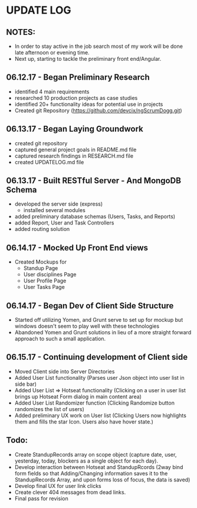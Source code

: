 # UPDATE LOG
## NOTES:
* In order to stay active in the job search most of my work will be done late afternoon or evening time.
* Next up, starting to tackle the preliminary front end/Angular.

## 06.12.17 - Began Preliminary Research
* identified 4 main requirements
* researched 10 production projects as case studies
* identified 20+ functionality ideas for potential use in projects
* Created git Repository (https://github.com/devcix/ngScrumDogg.git)

## 06.13.17 - Began Laying Groundwork
* created git repository
* captured general project goals in README.md file
* captured research findings in RESEARCH.md file
* created UPDATELOG.md file

## 06.13.17 - Built RESTful Server - And MongoDB Schema
* developed the server side (express)
  * installed several modules
* added preliminary database schemas (Users, Tasks, and Reports)
* added Report, User and Task Controllers
* added routing solution

## 06.14.17 - Mocked Up Front End views
* Created Mockups for
  * Standup Page
  * User disciplines Page
  * User Profile Page
  * User Tasks Page

## 06.14.17 - Began Dev of Client Side Structure
* Started off utilizing Yomen, and Grunt serve to set up for mockup but windows doesn't seem to play well with these technologies
* Abandoned Yomen and Grunt solutions in lieu of a more straight forward approach to such a small application.

## 06.15.17 - Continuing development of Client side
* Moved Client side into Server Directories
* Added User List functionality (Parses user Json object into user list in side bar)
* Added User List => Hotseat functionality (Clicking on a user in user list brings up Hotseat Form dialog in main content area)
* Added User List Randomizer function (Clicking Randomize button randomizes the list of users)
* Added preliminary UX work on User list (Clicking Users now highlights them and fills the star Icon. Users also have hover state.)

## Todo:
* Create StandupRecords array on scope object (capture date, user, yesterday, today, blockers as a single object for each day).
* Develop interaction between Hotseat and StandupRcords (2way bind form fields so that Adding/Changing information saves it to the StandupRecords Array, and upon forms loss of focus, the data is saved)
* Develop final UX for user link clicks
* Create clever 404 messages from dead links.
* Final pass for revision
